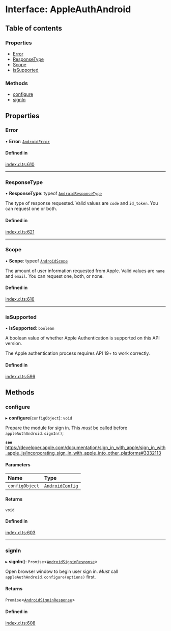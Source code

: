 # Interface: AppleAuthAndroid

## Table of contents

### Properties

- [Error](AppleAuthAndroid.md#error)
- [ResponseType](AppleAuthAndroid.md#responsetype)
- [Scope](AppleAuthAndroid.md#scope)
- [isSupported](AppleAuthAndroid.md#issupported)

### Methods

- [configure](AppleAuthAndroid.md#configure)
- [signIn](AppleAuthAndroid.md#signin)

## Properties

### Error

• **Error**: [`AndroidError`](../modules.md#androiderror)

#### Defined in

[index.d.ts:610](https://github.com/invertase/react-native-apple-authentication/blob/86e8b17/lib/index.d.ts#L610)

___

### ResponseType

• **ResponseType**: typeof [`AndroidResponseType`](../enums/AndroidResponseType.md)

The type of response requested. Valid values are `code` and `id_token`. You can request one or both.

#### Defined in

[index.d.ts:621](https://github.com/invertase/react-native-apple-authentication/blob/86e8b17/lib/index.d.ts#L621)

___

### Scope

• **Scope**: typeof [`AndroidScope`](../enums/AndroidScope.md)

The amount of user information requested from Apple. Valid values are `name` and `email`.
You can request one, both, or none.

#### Defined in

[index.d.ts:616](https://github.com/invertase/react-native-apple-authentication/blob/86e8b17/lib/index.d.ts#L616)

___

### isSupported

• **isSupported**: `boolean`

A boolean value of whether Apple Authentication is supported on this API version.

The Apple authentication process requires API 19+ to work correctly.

#### Defined in

[index.d.ts:596](https://github.com/invertase/react-native-apple-authentication/blob/86e8b17/lib/index.d.ts#L596)

## Methods

### configure

▸ **configure**(`configObject`): `void`

Prepare the module for sign in. This *must* be called before `appleAuthAndroid.signIn()`;

**`see`** https://developer.apple.com/documentation/sign_in_with_apple/sign_in_with_apple_js/incorporating_sign_in_with_apple_into_other_platforms#3332113

#### Parameters

| Name | Type |
| :------ | :------ |
| `configObject` | [`AndroidConfig`](AndroidConfig.md) |

#### Returns

`void`

#### Defined in

[index.d.ts:603](https://github.com/invertase/react-native-apple-authentication/blob/86e8b17/lib/index.d.ts#L603)

___

### signIn

▸ **signIn**(): `Promise`<[`AndroidSigninResponse`](AndroidSigninResponse.md)\>

Open browser window to begin user sign in. *Must* call `appleAuthAndroid.configure(options)` first.

#### Returns

`Promise`<[`AndroidSigninResponse`](AndroidSigninResponse.md)\>

#### Defined in

[index.d.ts:608](https://github.com/invertase/react-native-apple-authentication/blob/86e8b17/lib/index.d.ts#L608)
